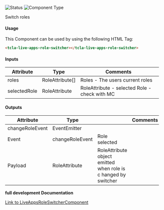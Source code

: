 
![Status][auto] ![Component Type][minor] <!--Component Meta {"created_by":"Auto", "reviewed_by":"Auto", "last_modified_by":"Auto", "comment":"?mc?"} Component Meta -->


<p>Switch roles</p>



#### Usage


This Component can be used by using the following HTML Tag:

```html
<tcla-live-apps-role-switcher></tcla-live-apps-role-switcher>
```

#### Inputs

Attribute | Type | Comments
--- | --- | ---
roles | RoleAttribute[] | Roles - The users current roles
selectedRole | RoleAttribute | RoleAttribute - selected Role - check with MC

#### Outputs

Attribute | Type |   | Comments
--- | --- | --- | ---
changeRoleEvent | EventEmitter<RoleAttribute> |   |  
  | Event |  changeRoleEvent  |  Role selected
  | Payload |  RoleAttribute  |  RoleAttribute object emitted when role is c hanged by switcher


<b>full development Documentation</b>

[Link to LiveAppsRoleSwitcherComponent](https://tibcosoftware.github.io/TCSTK-Angular/libdocs/tc-liveapps-lib/components/LiveAppsRoleSwitcherComponent.html)


[auto]: https://img.shields.io/badge/Status-auto%20generated-lightgrey.svg?style=flat "auto generated"

[manually]: https://img.shields.io/badge/Status-manually%20created-yellow.svg?style=flat "manually created"

[draft]: https://img.shields.io/badge/Status-draft-red.svg?style=flat "draft"

[review]: https://img.shields.io/badge/Status-need%20review-yellowgreen.svg?style=flat "need review"

[review done]: https://img.shields.io/badge/Status-review%20done-green.svg?style=flat "review done"

[finalized]: https://img.shields.io/badge/Status-finalized-brightgreen.svg?style=flat "finalized"

[top]: https://img.shields.io/badge/Component%20Type-Top-blue.svg?style=flat "top Component"

[major]: https://img.shields.io/badge/Component%20Type-major%20Component-blue.svg?style=flat "major Component"

[minor]: https://img.shields.io/badge/Component%20Type-minor%20Component-blue.svg?style=flat "minor Component"


